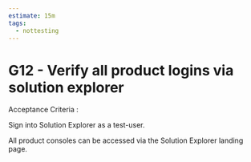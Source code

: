 ```yaml
---
estimate: 15m
tags:
  - nottesting
---
```


# G12 - Verify all product logins via solution explorer

Acceptance Criteria :

Sign into Solution Explorer as a test-user.

All product consoles can be accessed via the Solution Explorer landing page.
